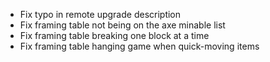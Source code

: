- Fix typo in remote upgrade description
- Fix framing table not being on the axe minable list
- Fix framing table breaking one block at a time
- Fix framing table hanging game when quick-moving items